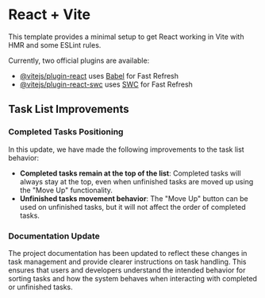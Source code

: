 # React + Vite

This template provides a minimal setup to get React working in Vite with HMR and some ESLint rules.

Currently, two official plugins are available:

- [@vitejs/plugin-react](https://github.com/vitejs/vite-plugin-react/blob/main/packages/plugin-react/README.md) uses [Babel](https://babeljs.io/) for Fast Refresh
- [@vitejs/plugin-react-swc](https://github.com/vitejs/vite-plugin-react-swc) uses [SWC](https://swc.rs/) for Fast Refresh



## Task List Improvements

### Completed Tasks Positioning

In this update, we have made the following improvements to the task list behavior:

- **Completed tasks remain at the top of the list**: Completed tasks will always stay at the top, even when unfinished tasks are moved up using the "Move Up" functionality.
- **Unfinished tasks movement behavior**: The "Move Up" button can be used on unfinished tasks, but it will not affect the order of completed tasks.

### Documentation Update

The project documentation has been updated to reflect these changes in task management and provide clearer instructions on task handling. This ensures that users and developers understand the intended behavior for sorting tasks and how the system behaves when interacting with completed or unfinished tasks.
